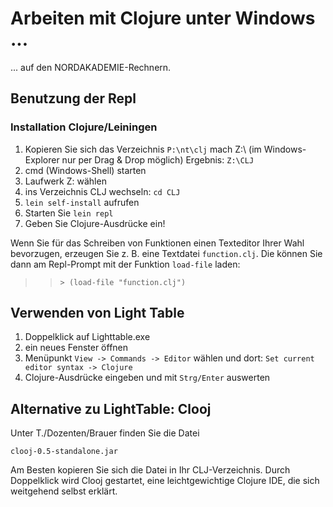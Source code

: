 # Arbeiten mit Clojure unter Windows ...

... auf den NORDAKADEMIE-Rechnern.

## Benutzung der Repl
### Installation Clojure/Leiningen

1. Kopieren Sie sich das Verzeichnis `P:\nt\clj` mach Z:\ (im
Windows-Explorer nur per Drag & Drop möglich)
    Ergebnis: `Z:\CLJ`
2. cmd (Windows-Shell) starten
3. Laufwerk Z: wählen
4. ins Verzeichnis CLJ wechseln: `cd CLJ`
5. `lein self-install` aufrufen
2. Starten Sie `lein repl`
3. Geben Sie Clojure-Ausdrücke ein!

Wenn Sie für das Schreiben von Funktionen einen Texteditor Ihrer Wahl
bevorzugen, erzeugen Sie z. B. eine Textdatei `function.clj`. Die
können Sie dann am Repl-Prompt mit der Funktion `load-file` laden:

>> `> (load-file "function.clj")`

## Verwenden von Light Table

1. Doppelklick auf Lighttable.exe
2. ein neues Fenster öffnen
2. Menüpunkt `View -> Commands -> Editor` wählen und dort: `Set current editor syntax -> Clojure`
4. Clojure-Ausdrücke eingeben und mit `Strg/Enter` auswerten

## Alternative zu LightTable: Clooj
Unter T./Dozenten/Brauer finden Sie die Datei

    clooj-0.5-standalone.jar

Am Besten kopieren Sie sich die Datei in Ihr CLJ-Verzeichnis. Durch
Doppelklick wird Clooj gestartet, eine leichtgewichtige Clojure IDE,
die sich weitgehend selbst erklärt.
